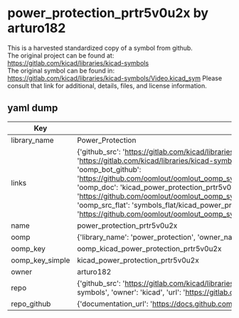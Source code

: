 # power_protection_prtr5v0u2x by arturo182  
This is a harvested standardized copy of a symbol from github.  
The original project can be found at:  
https://gitlab.com/kicad/libraries/kicad-symbols  
The original symbol can be found in:
https://gitlab.com/kicad/libraries/kicad-symbols/Video.kicad_sym
Please consult that link for additional, details, files, and license information.  
## yaml dump  
| Key | Value |  
| --- | --- |  
| library_name | Power_Protection |  
| links | {'github_src': 'https://gitlab.com/kicad/libraries/kicad-symbols/Video.kicad_sym', 'github_src_repo': 'https://gitlab.com/kicad/libraries/kicad-symbols', 'oomp_bot': 'kicad_power_protection_prtr5v0u2x/working', 'oomp_bot_github': 'https://github.com/oomlout/oomlout_oomp_symbol_bot/tree/main/kicad_power_protection_prtr5v0u2x/working', 'oomp_doc': 'kicad_power_protection_prtr5v0u2x/working', 'oomp_doc_github': 'https://github.com/oomlout/oomlout_oomp_symbol_doc/tree/main/kicad_power_protection_prtr5v0u2x/working', 'oomp_src_flat': 'symbols_flat/kicad_power_protection_prtr5v0u2x/working', 'oomp_src_flat_github': 'https://github.com/oomlout/oomlout_oomp_symbol_src/tree/main/kicad_power_protection_prtr5v0u2x/working'} |  
| name | power_protection_prtr5v0u2x |  
| oomp | {'library_name': 'power_protection', 'owner_name': 'kicad', 'symbol_name': 'power_protection_prtr5v0u2x'} |  
| oomp_key | oomp_kicad_power_protection_prtr5v0u2x |  
| oomp_key_simple | kicad_power_protection_prtr5v0u2x |  
| owner | arturo182 |  
| repo | {'github_src': 'https://gitlab.com/kicad/libraries/kicad-symbols/Video.kicad_sym', 'name': 'libraries/kicad-symbols', 'owner': 'kicad', 'url': 'https://gitlab.com/kicad/libraries/kicad-symbols'} |  
| repo_github | {'documentation_url': 'https://docs.github.com/rest/repos/repos#get-a-repository', 'message': 'Not Found'} |  

